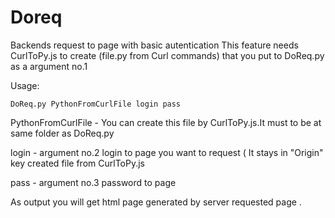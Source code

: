 # Doreq
Backends request to page with basic autentication
This feature needs CurlToPy.js to create (file.py from Curl commands) that you put to DoReq.py as a argument no.1

Usage: 

    DoReq.py PythonFromCurlFile login pass

PythonFromCurlFile - You can create this file by CurlToPy.js.It must to be  at same folder as DoReq.py 

login - argument no.2 login to page you want to request ( It stays in "Origin" key created file from CurlToPy.js

pass - argument no.3 password to page 

As output you will get html page  generated by server requested page . 
